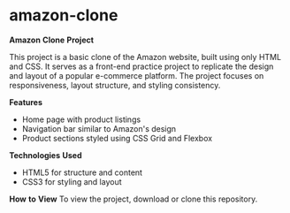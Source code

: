 # amazon-clone

**Amazon** **Clone** **Project**

This project is a basic clone of the Amazon website, built using only HTML and CSS. It serves as a front-end practice project to replicate the design and layout of a popular e-commerce platform. The project focuses on responsiveness, layout structure, and styling consistency.

**Features**
- Home page with product listings
- Navigation bar similar to Amazon's design
- Product sections styled using CSS Grid and Flexbox

**Technologies** **Used**
- HTML5 for structure and content
- CSS3 for styling and layout

**How** **to** **View**
To view the project, download or clone this repository.
